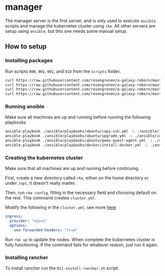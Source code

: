 # manager

The manager server is the first server, and is only used to execute `ansible` scripts and manage the kubernetes cluster using `rke`.
All other servers are setup using `ansible`, but this one needs some manual setup.

## How to setup

### Installing packages

Run scripts `000`, `001`, `002`, and `010` from the `scripts` folder.

```sh
curl https://raw.githubusercontent.com/rosengrenen/a-galaxy-reborn/master/manager/scripts/000-update.sh | sh
curl https://raw.githubusercontent.com/rosengrenen/a-galaxy-reborn/master/manager/scripts/001-install-qemu-guest-agent.sh | sh
curl https://raw.githubusercontent.com/rosengrenen/a-galaxy-reborn/master/manager/scripts/002-install-ansible.sh | sh
curl https://raw.githubusercontent.com/rosengrenen/a-galaxy-reborn/master/manager/scripts/010-install-k8s-reqs.sh | sh
```

### Running ansible

Make sure all machines are up and running before running the following playbooks

```sh
ansible-playbook ./ansible/playbooks/ubuntu/copy-ssh.yml -i ./ansible/inventory/hosts -k
ansible-playbook ./ansible/playbooks/ubuntu/upgrade.yml -i ./ansible/inventory/hosts -K
ansible-playbook ./ansible/playbooks/ubuntu/qemu-guest-agent.yml -i ./ansible/inventory/hosts -K
ansible-playbook ./ansible/playbooks/docker/install-docker.yml -i ./ansible/inventory/hosts -K
```

### Creating the kubernetes cluster

Make sure that all machines are up and running before continuing.

First, create a new directory called `rke`, either on the home directory or under `/opt`, it doesn't really matter.

Then, run `rke config`, filling in the necessary field and choosing default on the rest. This command creates `cluster.yml`.

Modify the following in the `cluster.yml`, see more [here](https://rancher.com/docs/rancher/v2.x/en/installation/install-rancher-on-k8s/chart-options/#external-tls-termination)

```yml
ingress:
  provider: "nginx"
  options:
    use-forwarded-headers: "true"
```

Run `rke up` to update the nodes. When complete the kubernetes cluster is fully functioning. If the command fails for whatever reason, just run it again.

### Installing rancher

To install rancher run the `011-install-rancher.sh` script.
